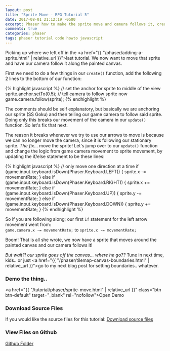 ```yaml
---
layout: post
title: "Sprite Move - RPG Tutorial 5"
date: 2017-08-01 21:12:19 -0500
excerpt: Phaser how to make the sprite move and camera follows it, creating a RPG Tutorial 5
comments: true
categories: phaser
tags: phaser tutorial code howto javascript
---
```


Picking up where we left off in the <a href="{{ "/phaser/adding-a-sprite.html" | relative_url }}">last tutorial</a>. We now want to move that sprite and have our camera follow it along the painted canvas.

First we need to do a few things in our `create()` function, add the following 2 lines to the bottom of our function:

{% highlight javascript %}
// set the anchor for sprite to middle of the view
sprite.anchor.setTo(0.5);
// tell camera to follow sprite now
game.camera.follow(sprite);
{% endhighlight %}

The comments should be self explanatory, but basically we are anchoring our sprite (SS Goku) and then telling our game camera to follow said sprite. Doing only this breaks our movement of the camera in our `update()` function. So let's fix that next.

The reason it breaks whenever we try to use our arrows to move is because we can no longer move the camera, since it is following our stationary sprite. *The fix*... move the sprite! Let's jump over to our `update()` function and change the logic from game camera movement to sprite movement, by updating the if/else statement to be these lines:

{% highlight javascript %}
// only move one direction at a time
if (game.input.keyboard.isDown(Phaser.Keyboard.LEFT)) {
  sprite.x -= movementRate;
} else if (game.input.keyboard.isDown(Phaser.Keyboard.RIGHT)) {
  sprite.x += movementRate;
} else if (game.input.keyboard.isDown(Phaser.Keyboard.UP)) {
  sprite.y -= movementRate;
} else if (game.input.keyboard.isDown(Phaser.Keyboard.DOWN)) {
  sprite.y += movementRate;
}
{% endhighlight %}

So if you are following along; our first `if` statement for the left arrow movement went from:  
`game.camera.x -= movementRate;` to `sprite.x -= movementRate;`

Boom! That is all she wrote, we now have a sprite that moves around the painted canvas and our camera follows it!

*But wait?! our sprite goes off the canvas... where he go??* Tune in next time, kids.. or just <a href="{{ "/phaser/tilemap-canvas-boundaries.html" | relative_url }}">go to my next blog post</a> for setting boundaries.. whatever.

### Demo the thing..
<a href="{{ "/tutorial/phaser/sprite-move.html" | relative_url }}" class="btn btn-default" target="_blank" rel="nofollow">Open Demo</a>  

### Download Source Files
If you would like the source files for this tutorial: <a href="/assets/downloads/phaser/sprite-move-tutorial_blog.calebnance.com.zip" class="btn btn-default" download>Download source files</a>

### View Files on Github
<a href="https://github.com/calebnance/blog-calebnance_phaser-tutorials/tree/master/5-sprite-move" class="btn btn-default">Github Folder</a>
